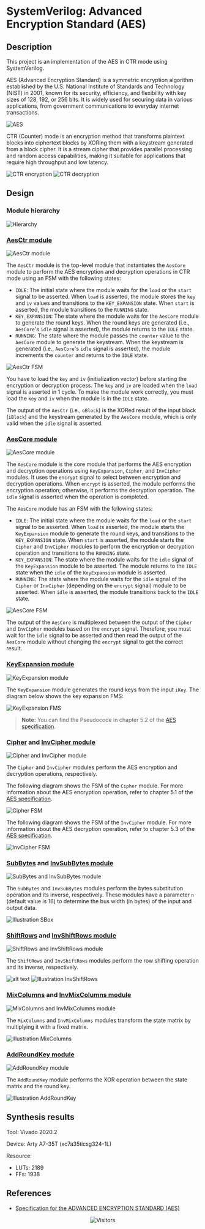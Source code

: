 # SystemVerilog: Advanced Encryption Standard (AES)

## Description

This project is an implementation of the AES in CTR mode using SystemVerilog.

AES (Advanced Encryption Standard) is a symmetric encryption algorithm established by the U.S. National Institute of Standards and Technology (NIST) in 2001, known for its security, efficiency, and flexibility with key sizes of 128, 192, or 256 bits. It is widely used for securing data in various applications, from government communications to everyday internet transactions.

![AES](attachments/README/aes_structure.jpg)

CTR (Counter) mode is an encryption method that transforms plaintext blocks into ciphertext blocks by XORing them with a keystream generated from a block cipher. It is a stream cipher that provides parallel processing and random access capabilities, making it suitable for applications that require high throughput and low latency.

![CTR encryption](attachments/README/CTR_encryption.png)
![CTR decryption](attachments/README/CTR_decryption.png)

## Design

### Module hierarchy

![Hierarchy](attachments/README/Hierarchy.png)

### [AesCtr module](AES.srcs/sources_1/new/AesCTR.sv)

![AesCtr module](attachments/README/AesCtr_module.png)

The `AesCtr` module is the top-level module that instantiates the `AesCore` module to perform the AES encryption and decryption operations in CTR mode using an FSM with the following states:

- `IDLE`: The initial state where the module waits for the `load` or the `start` signal to be asserted. When `load` is asserted, the module stores the `key` and `iv` values and transitions to the `KEY_EXPANSION` state. When `start` is asserted, the module transitions to the `RUNNING` state.
- `KEY_EXPANSION`: The state where the module waits for the `AesCore` module to generate the round keys. When the round keys are generated (i.e., `AesCore`'s `idle` signal is asserted), the module returns to the `IDLE` state.
- `RUNNING`: The state where the module passes the `counter` value to the `AesCore` module to generate the keystream. When the keystream is generated (i.e., `AesCore`'s `idle` signal is asserted), the module increments the `counter` and returns to the `IDLE` state.

![AesCtr FSM](attachments/README/AesCtr_FSM.png)

You have to load the `key` and `iv` (initialization vector) before starting the encryption or decryption process. The `key` and `iv` are loaded when the `load` signal is asserted in 1 cycle. To make the module work correctly, you must load the `key` and `iv` when the module is in the `IDLE` state.

The output of the `AesCtr` (i.e., `oBlock`) is the XORed result of the input block (`iBlock`) and the keystream generated by the `AesCore` module, which is only valid when the `idle` signal is asserted.

### [AesCore module](AES.srcs/sources_1/new/AesCore.sv)

![AesCore module](attachments/README/AesCore_module.png)

The `AesCore` module is the core module that performs the AES encryption and decryption operations using `KeyExpansion`, `Cipher`, and `InvCipher` modules. It uses the `encrypt` signal to select between encryption and decryption operations. When `encrypt` is asserted, the module performs the encryption operation; otherwise, it performs the decryption operation. The `idle` signal is asserted when the operation is completed.

The `AesCore` module has an FSM with the following states:

- `IDLE`: The initial state where the module waits for the `load` or the `start` signal to be asserted. When `load` is asserted, the module starts the `KeyExpansion` module to generate the round keys, and transitions to the `KEY_EXPANSION` state. When `start` is asserted, the module starts the `Cipher` and `InvCipher` modules to perform the encryption or decryption operation and transitions to the `RUNNING` state.
- `KEY_EXPANSION`: The state where the module waits for the `idle` signal of the `KeyExpansion` module to be asserted. The module returns to the `IDLE` state when the `idle` of the `KeyExpansion` module is asserted.
- `RUNNING`: The state where the module waits for the `idle` signal of the `Cipher` or `InvCipher` (depending on the `encrypt` signal) module to be asserted. When `idle` is asserted, the module transitions back to the `IDLE` state.

![AesCore FSM](attachments/README/AesCore_FSM.png)

The output of the `AesCore` is multiplexed between the output of the `Cipher` and `InvCipher` modules based on the `encrypt` signal. Therefore, you must wait for the `idle` signal to be asserted and then read the output of the `AesCore` module without changing the `encrypt` signal to get the correct result.

### [KeyExpansion module](AES.srcs/sources_1/new/KeyExpansion.sv)

![KeyExpansion module](attachments/README/KeyExpansion_module.png)

The `KeyExpansion` module generates the round keys from the input `iKey`. The diagram below shows the key expansion FMS:

![KeyExpansion FMS](attachments/README/KeyExpansion_FMS.png)

> **Note:** You can find the Pseudocode in chapter 5.2 of the [AES specification](https://nvlpubs.nist.gov/nistpubs/FIPS/NIST.FIPS.197-upd1.pdf).

### [Cipher](AES.srcs/sources_1/new/Cipher.sv) and [InvCipher module](AES.srcs/sources_1/new/InvCipher.sv)

![Cipher and InvCipher module](attachments/README/Cipher_and_InvCipher_module.png)

The `Cipher` and `InvCipher` modules perform the AES encryption and decryption operations, respectively.

The following diagram shows the FSM of the `Cipher` module. For more information about the AES encryption operation, refer to chapter 5.1 of the [AES specification](https://nvlpubs.nist.gov/nistpubs/FIPS/NIST.FIPS.197-upd1.pdf).

![Cipher FSM](attachments/README/Cipher_FSM.png)

The following diagram shows the FSM of the `InvCipher` module. For more information about the AES decryption operation, refer to chapter 5.3 of the [AES specification](https://nvlpubs.nist.gov/nistpubs/FIPS/NIST.FIPS.197-upd1.pdf).

![InvCipher FSM](attachments/README/InvCipher_FSM.png)

### [SubBytes](AES.srcs/sources_1/new/SubBytes.sv) and [InvSubBytes module](AES.srcs/sources_1/new/InvSubBytes.sv)

![SubBytes and InvSubBytes module](attachments/README/SubBytes.png)

The `SubBytes` and `InvSubBytes` modules perform the bytes substitution operation and its inverse, respectively. These modules have a parameter `n` (default value is 16) to determine the bus width (in bytes) of the input and output data.

![Illustration SBox](attachments/README/Illustration_SBox.png)

### [ShiftRows](AES.srcs/sources_1/new/ShiftRows.sv) and [InvShiftRows module](AES.srcs/sources_1/new/InvShiftRows.sv)

![ShiftRows and InvShiftRows module](attachments/README/iState_oState.png)

The `ShiftRows` and `InvShiftRows` modules perform the row shifting operation and its inverse, respectively.

![alt text](attachments/README/Illustration_ShiftRows.png)
![Illustration InvShiftRows](attachments/README/Illustration_InvShiftRows.png)

### [MixColumns](AES.srcs/sources_1/new/MixColumns.sv) and [InvMixColumns module](AES.srcs/sources_1/new/InvMixColumns.sv)

![MixColumns and InvMixColumns module](attachments/README/iState_oState.png)

The `MixColumns` and `InvMixColumns` modules transform the state matrix by multiplying it with a fixed matrix.

![Illustration MixColumns](attachments/README/Illustration_MixColumns.png)

### [AddRoundKey module](AES.srcs/sources_1/new/AddRoundKey.sv)

![AddRoundKey module](attachments/README/AddRoundKey_module.png)

The `AddRoundKey` module performs the XOR operation between the state matrix and the round key.

![Illustration AddRoundKey](attachments/README/Illustration_AddRoundKey.png)

## Synthesis results

Tool: Vivado 2020.2

Device: Arty A7-35T (xc7a35ticsg324-1L)

Resource:

- LUTs: 2189
- FFs: 1938

## References

- [Specification for the ADVANCED ENCRYPTION STANDARD (AES)](https://nvlpubs.nist.gov/nistpubs/FIPS/NIST.FIPS.197-upd1.pdf)

<div align="center">

![Visitors](https://api.visitorbadge.io/api/combined?path=https%3A%2F%2Fgithub.com%2FHM-Huong%2Fsystemverilog_AES&countColor=%23b3c6ea&labelStyle=none)

<!-- https://visitorbadge.io/status?path=https://github.com/HM-Huong/systemverilog_AES -->

</div>
